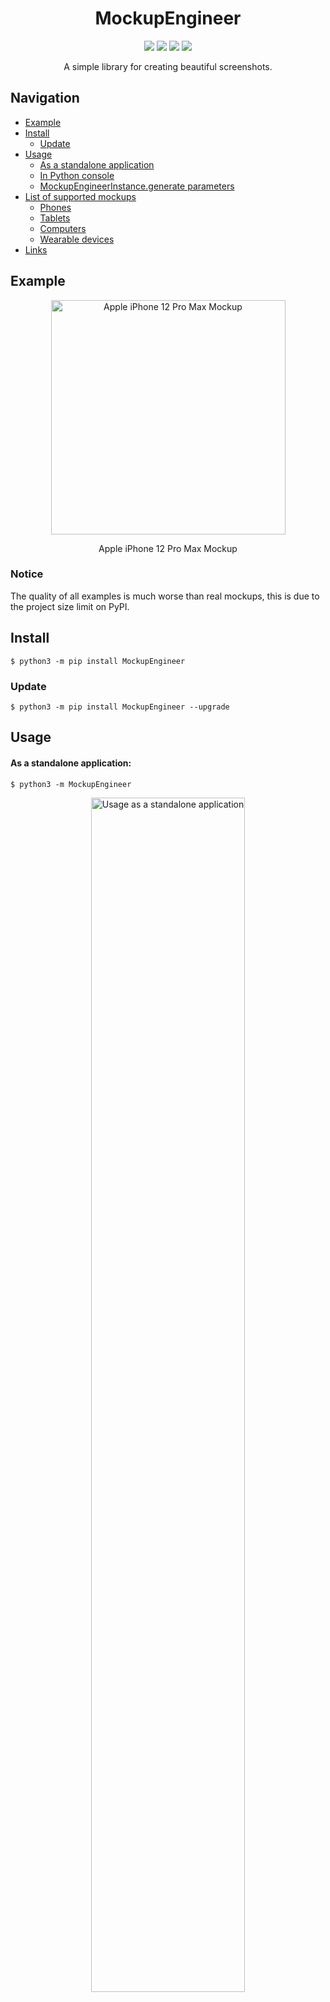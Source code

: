 <div align="center">
  <h1>MockupEngineer</h1>
  <p>
    <img src="https://img.shields.io/pypi/dm/MockupEngineer">
    <img src="https://img.shields.io/pypi/v/MockupEngineer?label=version">
    <img src="https://img.shields.io/pypi/l/MockupEngineer">
    <img src="https://img.shields.io/github/repo-size/ulbwazhine/MockupEngineer">
  </p>
  <p>A simple library for creating beautiful screenshots.</p>
</div>

## Navigation

* [Example](https://github.com/ulbwazhine/MockupEngineer#example)
* [Install](https://github.com/ulbwazhine/MockupEngineer#install)
  * [Update](https://github.com/ulbwazhine/MockupEngineer#update)
* [Usage](https://github.com/ulbwazhine/MockupEngineer#usage)
  * [As a standalone application](https://github.com/ulbwazhine/MockupEngineer#as-a-standalone-application)
  * [In Python console](https://github.com/ulbwazhine/MockupEngineer#in-python-console)
  * [MockupEngineerInstance.generate parameters](https://github.com/ulbwazhine/MockupEngineer#mockupengineerinstancegenerate-parameters)
* [List of supported mockups](https://github.com/ulbwazhine/MockupEngineer#list-of-supported-mockups)
  * [Phones](https://github.com/ulbwazhine/MockupEngineer#phones)
  * [Tablets](https://github.com/ulbwazhine/MockupEngineer#tablets)
  * [Computers](https://github.com/ulbwazhine/MockupEngineer#computers)
  * [Wearable devices](https://github.com/ulbwazhine/MockupEngineer#wearable-devices)
* [Links](https://github.com/ulbwazhine/MockupEngineer#links)

## Example

<div align="center">
  <img width="375px" src="https://raw.githubusercontent.com/ulbwazhine/MockupEngineer/main/MockupEngineer/templates/iphone12promax/preview.png" alt="Apple iPhone 12 Pro Max Mockup">
  <p>Apple iPhone 12 Pro Max Mockup</p>
</div>

### Notice
The quality of all examples is much worse than real mockups, this is due to the project size limit on PyPI.

## Install
```console
$ python3 -m pip install MockupEngineer
```

### Update
```console
$ python3 -m pip install MockupEngineer --upgrade
```

## Usage

#### As a standalone application:
```console
$ python3 -m MockupEngineer
```

<div align="center">
  <img width="70%" src="https://raw.githubusercontent.com/ulbwazhine/MockupEngineer/main/MockupEngineer/templates/console_example.png" alt="Usage as a standalone application">
</div>

#### In Python console:

```python
from MockupEngineer import MockupEngineerInstance

mockup = MockupEngineerInstance()

mockup.generate(template=mockup.templates[0],
                screenshot_path='/path/to/screenshot',
                color=mockup.templates[0].colors[0].color)
```

```console
>>> /path/to/mockup
```

#### `MockupEngineerInstance.generate` parameters:
   * `template`: *Template* — Device template model, must be passed from *MockupEngineerInstance.templates* or *MockupEngineerInstance.get_templates()*.
   * `screenshot_path`: *str* — Absolute path to the image in **JPG, PNG format**.
   * `color`: *Optional[str]* — Optional parameter, force device color. Must be passed according to *Template.colors[**n**].color*.
   * `orientation`: *str* — Optional parameter, force device orientation. Must be *landscape* or *portrait*.
   * `external_storage`: *Optional[bool]* — Optional parameter, true if you need to upload mockup on [TemporaryStorage](https://github.com/ulbwazhine/TemporaryStorage) (0x0.st etc)

## List of supported mockups

Full list of all currently supported mockups

### Phones

* [Samsung Galaxy S20](https://raw.githubusercontent.com/ulbwazhine/MockupEngineer/main/MockupEngineer/templates/galaxys20/preview.png) (2020) [1440 x 3200] 
  * *Cloud Blue*
  * *Cosmic Grey*
  * *Pink*

* [Samsung Galaxy S20 Ultra](https://raw.githubusercontent.com/ulbwazhine/MockupEngineer/main/MockupEngineer/templates/galaxys20ultra/preview.png) (2020) [1440 x 3200] 
  * *Cosmic Black*
  * *Cosmic Grey*

* [Apple iPhone 12](https://raw.githubusercontent.com/ulbwazhine/MockupEngineer/main/MockupEngineer/templates/iphone12/preview.png) (2020) [1170 x 2532] 
  * *Black*
  * *Blue*
  * *Green*
  * *Product Red*
  * *White*

* [Apple iPhone 12 Mini](https://raw.githubusercontent.com/ulbwazhine/MockupEngineer/main/MockupEngineer/templates/iphone12mini/preview.png) (2020) [1080 x 2340] 
  * *Black*
  * *Blue*
  * *Green*
  * *Product Red*
  * *White*

* [Apple iPhone 12 Pro](https://raw.githubusercontent.com/ulbwazhine/MockupEngineer/main/MockupEngineer/templates/iphone12pro/preview.png) (2020) [1170 x 2532] 
  * *Gold*
  * *Graphite*
  * *Pacific Blue*
  * *Silver*

* [Apple iPhone 12 Pro Max](https://raw.githubusercontent.com/ulbwazhine/MockupEngineer/main/MockupEngineer/templates/iphone12promax/preview.png) (2020) [1284 x 2778] 
  * *Gold*
  * *Graphite*
  * *Pacific Blue*
  * *Silver*

* [Apple iPhone SE](https://raw.githubusercontent.com/ulbwazhine/MockupEngineer/main/MockupEngineer/templates/iphonese2020/preview.png) (2020) [750 x 1334] 
  * *Black*
  * *Product Red*
  * *White*

* [Apple iPhone Xr](https://raw.githubusercontent.com/ulbwazhine/MockupEngineer/main/MockupEngineer/templates/iphonexr/preview.png) (2018) [828 x 1792] 
  * *Blue*
  * *Coral*
  * *Product Red*
  * *Silver*
  * *Space Gray*
  * *Yellow*

* [Apple iPhone Xs](https://raw.githubusercontent.com/ulbwazhine/MockupEngineer/main/MockupEngineer/templates/iphonexs/preview.png) (2019) [1125 x 2436] 
  * *Gold*
  * *Silver*
  * *Space Gray*

* [Apple iPhone Xs Max](https://raw.githubusercontent.com/ulbwazhine/MockupEngineer/main/MockupEngineer/templates/iphonexsmax/preview.png) (2019) [1242 x 2688] 
  * *Gold*
  * *Silver*
  * *Space Gray*

* [Google Pixel](https://raw.githubusercontent.com/ulbwazhine/MockupEngineer/main/MockupEngineer/templates/pixel/preview.png) (2016) [1080 x 1920] 
  * *Quite Black*
  * *Really Blue*
  * *Very Silver*

* [Google Pixel 4](https://raw.githubusercontent.com/ulbwazhine/MockupEngineer/main/MockupEngineer/templates/pixel4/preview.png) (2019) [1080 x 2280] 
  * *Just Black*
  * *Clearly White*
  * *Oh So Orange*

* [Google Pixel 4 XL](https://raw.githubusercontent.com/ulbwazhine/MockupEngineer/main/MockupEngineer/templates/pixel4xl/preview.png) (2019) [1440 x 3040] 
  * *Just Black*
  * *Clearly White*
  * *Oh So Orange*

* [Google Pixel 5](https://raw.githubusercontent.com/ulbwazhine/MockupEngineer/main/MockupEngineer/templates/pixel5/preview.png) (2020) [1080 x 2340] 
  * *Just Black*
  * *Sorta Sage*

### Computers

* [Apple iMac 21"](https://raw.githubusercontent.com/ulbwazhine/MockupEngineer/main/MockupEngineer/templates/imac212015/preview.png) (2015) [4096 x 2304] 
  * *Silver*

* [Apple MacBook 12"](https://raw.githubusercontent.com/ulbwazhine/MockupEngineer/main/MockupEngineer/templates/macbook122016/preview.png) (2016) [2304 x 1440] 
  * *Space Gray*
  * *Gold*

* [Apple MacBook Pro 13"](https://raw.githubusercontent.com/ulbwazhine/MockupEngineer/main/MockupEngineer/templates/macbookpro132015/preview.png) (2015) [2560 x 1600] 
  * *Silver*

* [Apple MacBook Pro 15"](https://raw.githubusercontent.com/ulbwazhine/MockupEngineer/main/MockupEngineer/templates/macbookpro152015/preview.png) (2015) [2880 x 1800] 
  * *Silver*

* [Apple MacBook Pro 16"](https://raw.githubusercontent.com/ulbwazhine/MockupEngineer/main/MockupEngineer/templates/macbookpro162019/preview.png) (2019) [3072 x 1920] 
  * *Space Gray*

* [Apple MacBook Pro 16"](https://raw.githubusercontent.com/ulbwazhine/MockupEngineer/main/MockupEngineer/templates/macbookpro162021/preview.png) (2021) [3456 x 2234] 
  * *Silver*
  * *Space Gray*

* [Google Pixelbook Go](https://raw.githubusercontent.com/ulbwazhine/MockupEngineer/main/MockupEngineer/templates/pixelbookgo/preview.png) (2019) [1920 x 1080] 
  * *Just Black*

* [Apple Pro Display XDR](https://raw.githubusercontent.com/ulbwazhine/MockupEngineer/main/MockupEngineer/templates/prodisplayxdr/preview.png) (2019) [6016 x 3384] 
  * *Silver*

### Tablets

* [Apple iPad 9](https://raw.githubusercontent.com/ulbwazhine/MockupEngineer/main/MockupEngineer/templates/ipad9/preview.png) (2021) [2160 x 1620] 
  * *Gold*
  * *Silver*
  * *Space Gray*

* [Apple iPad Air 4](https://raw.githubusercontent.com/ulbwazhine/MockupEngineer/main/MockupEngineer/templates/ipadair4/preview.png) (2020) [2360 x 1640] 
  * *Green*
  * *Rose Gold*
  * *Silver*
  * *Sky Blue*
  * *Space Gray*

* [Apple iPad Mini 5](https://raw.githubusercontent.com/ulbwazhine/MockupEngineer/main/MockupEngineer/templates/ipadmini5/preview.png) (2021) [2048 x 1536] 
  * *Gold*
  * *Silver*
  * *Space Gray*

* [Apple iPad Pro 4 11"](https://raw.githubusercontent.com/ulbwazhine/MockupEngineer/main/MockupEngineer/templates/ipadpro114/preview.png) (2020) [2388 x 1668] 
  * *Silver*
  * *Space Gray*

* [Apple iPad Pro 4 12.9"](https://raw.githubusercontent.com/ulbwazhine/MockupEngineer/main/MockupEngineer/templates/ipadpro134/preview.png) (2020) [2732 x 2048] 
  * *Silver*
  * *Space Gray*

### Wearable devices

* [Apple Watch Series 6 44mm](https://raw.githubusercontent.com/ulbwazhine/MockupEngineer/main/MockupEngineer/templates/watchseries644mm/preview.png) (2020) [368 x 448] 
  * *Aluminum Case - Blue*
  * *Aluminum Case - Gold*
  * *Aluminum Case - Space Gray*
  * *Aluminum Case - Silver*
  * *Aluminum Case - Product Red*
  * *Titanium Case - Light*
  * *Titanium Case - Dark*
  * *Stainless Steel Case - Gold*
  * *Stainless Steel Case - Graphite*
  * *Stainless Steel Case - Silver*

You can help the project by adding support for new mockups by contributing on [GitHub](https://github.com/ulbwazhine/MockupEngineer).

## Links
[<img src="https://raw.githubusercontent.com/ulbwa/ulbwa/main/static/badges/author.svg" height="30"/>](https://ulbwa.github.io)
[<img src="https://raw.githubusercontent.com/ulbwa/ulbwa/main/static/badges/github.svg" height="30"/>](https://github.com/ulbwazhine/MockupEngineer)
[<img src="https://raw.githubusercontent.com/ulbwa/ulbwa/main/static/badges/pypi.svg" height="30"/>](https://pypi.org/project/MockupEngineer)
[<img src="https://raw.githubusercontent.com/ulbwa/ulbwa/main/static/badges/donate.svg" height="30"/>](https://ulbwa.github.io/go?to=donate)